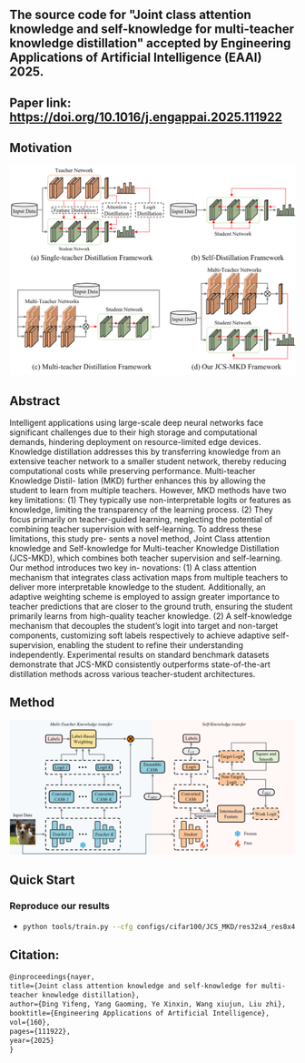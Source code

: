 ## The source code for "Joint class attention knowledge and self-knowledge for multi-teacher knowledge distillation" accepted by Engineering Applications of Artificial Intelligence (EAAI) 2025.
## Paper link: https://doi.org/10.1016/j.engappai.2025.111922

## Motivation

![alt text](https://github.com/EifelTing/JCS-MKD/blob/main/fig1.png)

## Abstract

Intelligent applications using large-scale deep neural networks face significant challenges due to their high
storage and computational demands, hindering deployment on resource-limited edge devices. Knowledge
distillation addresses this by transferring knowledge from an extensive teacher network to a smaller student
network, thereby reducing computational costs while preserving performance. Multi-teacher Knowledge Distil-
lation (MKD) further enhances this by allowing the student to learn from multiple teachers. However, MKD
methods have two key limitations: (1) They typically use non-interpretable logits or features as knowledge,
limiting the transparency of the learning process. (2) They focus primarily on teacher-guided learning, neglecting
the potential of combining teacher supervision with self-learning. To address these limitations, this study pre-
sents a novel method, Joint Class attention knowledge and Self-knowledge for Multi-teacher Knowledge Distillation
(JCS-MKD), which combines both teacher supervision and self-learning. Our method introduces two key in-
novations: (1) A class attention mechanism that integrates class activation maps from multiple teachers to deliver
more interpretable knowledge to the student. Additionally, an adaptive weighting scheme is employed to assign
greater importance to teacher predictions that are closer to the ground truth, ensuring the student primarily
learns from high-quality teacher knowledge. (2) A self-knowledge mechanism that decouples the student’s logit
into target and non-target components, customizing soft labels respectively to achieve adaptive self-supervision,
enabling the student to refine their understanding independently. Experimental results on standard benchmark
datasets demonstrate that JCS-MKD consistently outperforms state-of-the-art distillation methods across various
teacher-student architectures. 

## Method

![alt text](https://github.com/EifelTing/JCS-MKD/blob/main/fig2.png)

## Quick Start

### Reproduce our results
* 
    ```bash
    python tools/train.py --cfg configs/cifar100/JCS_MKD/res32x4_res8x4.yaml
    ```

## Citation:
  ```
@inproceedings{nayer,
  title={Joint class attention knowledge and self-knowledge for multi-teacher knowledge distillation},
  author={Ding Yifeng, Yang Gaoming, Ye Xinxin, Wang xiujun, Liu zhi},
  booktitle={Engineering Applications of Artificial Intelligence},
  vol={160},
  pages={111922},
  year={2025}
}
  ```
